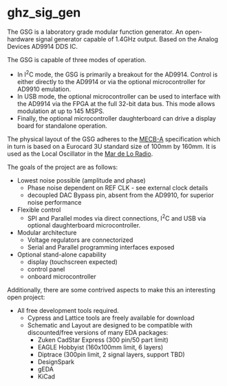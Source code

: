 ghz\_sig\_gen
===========

The GSG is a laboratory grade modular function generator.
An open-hardware signal generator capable of 1.4GHz output. Based on the Analog
Devices AD9914 DDS IC.

The GSG is capable of three modes of operation. 
* In I<sup>2</sup>C mode, the GSG is primarily a breakout for the AD9914. 
  Control is either directly to the AD9914 or via the optional microcontroller 
  for AD9910 emulation.
* In USB mode, the optional microcontroller can be used to interface with the 
  AD9914 via the FPGA at the full 32-bit data bus. This mode allows modulation 
  at up to 145 MSPS.
* Finally, the optional microcontroller daughterboard can drive a display board 
  for standalone operation.  

The physical layout of the GSG adheres to the
[MECB-A](https://github.com/mechanart/mecb) specification which in
turn is based on a Eurocard 3U standard size of 100mm by 160mm. It is used as 
the Local Oscillator in the 
[Mar de Lo Radio](https://github.com/mechanart/mar-de-lo-radio).

The goals of the project are as follows:
* Lowest noise possible (amplitude and phase)
  - Phase noise dependent on REF CLK - see external clock details
  - decoupled DAC Bypass pin, absent from the AD9910, for superior noise 
    performance
* Flexible control 
  - SPI and Parallel modes via direct connections, I<sup>2</sup>C and USB via 
    optional daughterboard microcontroller.
* Modular architecture
  - Voltage regulators are connectorized
  - Serial and Parallel programming interfaces exposed
* Optional stand-alone capability
  - display (touchscreen expected)
  - control panel
  - onboard microcontroller

Additionally, there are some contrived aspects to make this an interesting 
open project:
* All free development tools required.
  - Cypress and Lattice tools are freely available for download
  - Schematic and Layout are designed to be compatible with discounted/free 
    versions of many EDA packages:
      - Zuken CadStar Express (300 pin/50 part limit)
      - EAGLE Hobbyist (160x100mm limit, 6 layers)
      - Diptrace (300pin limit, 2 signal layers, support TBD)
      - DesignSpark 
      - gEDA
      - KiCad
